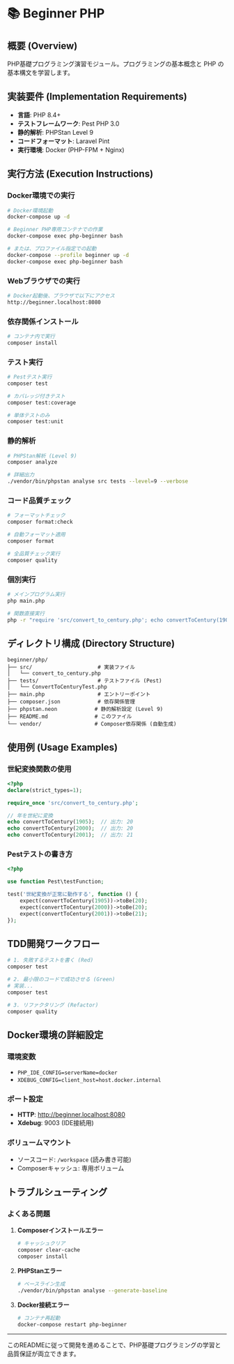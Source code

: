 # 📚 Beginner PHP

## 概要 (Overview)
PHP基礎プログラミング演習モジュール。プログラミングの基本概念と PHP の基本構文を学習します。

## 実装要件 (Implementation Requirements)
- **言語**: PHP 8.4+
- **テストフレームワーク**: Pest PHP 3.0
- **静的解析**: PHPStan Level 9
- **コードフォーマット**: Laravel Pint
- **実行環境**: Docker (PHP-FPM + Nginx)

## 実行方法 (Execution Instructions)

### Docker環境での実行
```bash
# Docker環境起動
docker-compose up -d

# Beginner PHP専用コンテナでの作業
docker-compose exec php-beginner bash

# または、プロファイル指定での起動
docker-compose --profile beginner up -d
docker-compose exec php-beginner bash
```

### Webブラウザでの実行
```bash
# Docker起動後、ブラウザで以下にアクセス
http://beginner.localhost:8080
```

### 依存関係インストール
```bash
# コンテナ内で実行
composer install
```

### テスト実行
```bash
# Pestテスト実行
composer test

# カバレッジ付きテスト
composer test:coverage

# 単体テストのみ
composer test:unit
```

### 静的解析
```bash
# PHPStan解析 (Level 9)
composer analyze

# 詳細出力
./vendor/bin/phpstan analyse src tests --level=9 --verbose
```

### コード品質チェック
```bash
# フォーマットチェック
composer format:check

# 自動フォーマット適用
composer format

# 全品質チェック実行
composer quality
```

### 個別実行
```bash
# メインプログラム実行
php main.php

# 関数直接実行
php -r "require 'src/convert_to_century.php'; echo convertToCentury(1905);"
```

## ディレクトリ構成 (Directory Structure)
```
beginner/php/
├── src/                     # 実装ファイル
│   └── convert_to_century.php
├── tests/                   # テストファイル (Pest)
│   └── ConvertToCenturyTest.php
├── main.php                 # エントリーポイント
├── composer.json            # 依存関係管理
├── phpstan.neon            # 静的解析設定 (Level 9)
├── README.md               # このファイル
└── vendor/                 # Composer依存関係 (自動生成)
```

## 使用例 (Usage Examples)

### 世紀変換関数の使用
```php
<?php
declare(strict_types=1);

require_once 'src/convert_to_century.php';

// 年を世紀に変換
echo convertToCentury(1905);  // 出力: 20
echo convertToCentury(2000);  // 出力: 20
echo convertToCentury(2001);  // 出力: 21
```

### Pestテストの書き方
```php
<?php

use function Pest\testFunction;

test('世紀変換が正常に動作する', function () {
    expect(convertToCentury(1905))->toBe(20);
    expect(convertToCentury(2000))->toBe(20);
    expect(convertToCentury(2001))->toBe(21);
});
```

## TDD開発ワークフロー
```bash
# 1. 失敗するテストを書く (Red)
composer test

# 2. 最小限のコードで成功させる (Green)
# 実装...
composer test

# 3. リファクタリング (Refactor)
composer quality
```

## Docker環境の詳細設定

### 環境変数
- `PHP_IDE_CONFIG=serverName=docker`
- `XDEBUG_CONFIG=client_host=host.docker.internal`

### ポート設定
- **HTTP**: http://beginner.localhost:8080
- **Xdebug**: 9003 (IDE接続用)

### ボリュームマウント
- ソースコード: `/workspace` (読み書き可能)
- Composerキャッシュ: 専用ボリューム

## トラブルシューティング

### よくある問題
1. **Composerインストールエラー**
   ```bash
   # キャッシュクリア
   composer clear-cache
   composer install
   ```

2. **PHPStanエラー**
   ```bash
   # ベースライン生成
   ./vendor/bin/phpstan analyse --generate-baseline
   ```

3. **Docker接続エラー**
   ```bash
   # コンテナ再起動
   docker-compose restart php-beginner
   ```

---

このREADMEに従って開発を進めることで、PHP基礎プログラミングの学習と品質保証が両立できます。